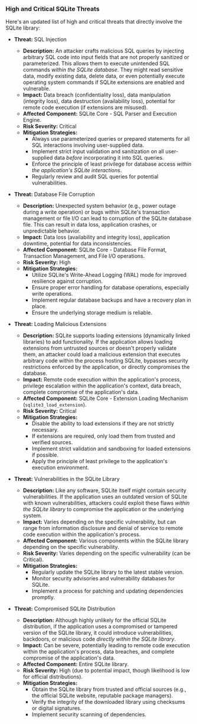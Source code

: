 ### High and Critical SQLite Threats

Here's an updated list of high and critical threats that directly involve the SQLite library:

*   **Threat:** SQL Injection
    *   **Description:** An attacker crafts malicious SQL queries by injecting arbitrary SQL code into input fields that are not properly sanitized or parameterized. This allows them to execute unintended SQL commands *within the SQLite database*. They might read sensitive data, modify existing data, delete data, or even potentially execute operating system commands if SQLite extensions are enabled and vulnerable.
    *   **Impact:** Data breach (confidentiality loss), data manipulation (integrity loss), data destruction (availability loss), potential for remote code execution (if extensions are misused).
    *   **Affected Component:** SQLite Core - SQL Parser and Execution Engine.
    *   **Risk Severity:** Critical
    *   **Mitigation Strategies:**
        *   Always use parameterized queries or prepared statements for all SQL interactions involving user-supplied data.
        *   Implement strict input validation and sanitization on all user-supplied data *before* incorporating it into SQL queries.
        *   Enforce the principle of least privilege for database access *within the application's SQLite interactions*.
        *   Regularly review and audit SQL queries for potential vulnerabilities.

*   **Threat:** Database File Corruption
    *   **Description:** Unexpected system behavior (e.g., power outage during a write operation) or bugs within SQLite's transaction management or file I/O can lead to corruption of the SQLite database file. This can result in data loss, application crashes, or unpredictable behavior.
    *   **Impact:** Data loss (availability and integrity loss), application downtime, potential for data inconsistencies.
    *   **Affected Component:** SQLite Core - Database File Format, Transaction Management, and File I/O operations.
    *   **Risk Severity:** High
    *   **Mitigation Strategies:**
        *   Utilize SQLite's Write-Ahead Logging (WAL) mode for improved resilience against corruption.
        *   Ensure proper error handling for database operations, especially write operations.
        *   Implement regular database backups and have a recovery plan in place.
        *   Ensure the underlying storage medium is reliable.

*   **Threat:** Loading Malicious Extensions
    *   **Description:** SQLite supports loading extensions (dynamically linked libraries) to add functionality. If the application allows loading extensions from untrusted sources or doesn't properly validate them, an attacker could load a malicious extension that executes arbitrary code within the process hosting SQLite, bypasses security restrictions enforced by the application, or directly compromises the database.
    *   **Impact:** Remote code execution within the application's process, privilege escalation within the application's context, data breach, complete compromise of the application's data.
    *   **Affected Component:** SQLite Core - Extension Loading Mechanism (`sqlite3_load_extension`).
    *   **Risk Severity:** Critical
    *   **Mitigation Strategies:**
        *   Disable the ability to load extensions if they are not strictly necessary.
        *   If extensions are required, only load them from trusted and verified sources.
        *   Implement strict validation and sandboxing for loaded extensions if possible.
        *   Apply the principle of least privilege to the application's execution environment.

*   **Threat:** Vulnerabilities in the SQLite Library
    *   **Description:** Like any software, SQLite itself might contain security vulnerabilities. If the application uses an outdated version of SQLite with known vulnerabilities, attackers could exploit these flaws *within the SQLite library* to compromise the application or the underlying system.
    *   **Impact:** Varies depending on the specific vulnerability, but can range from information disclosure and denial of service to remote code execution within the application's process.
    *   **Affected Component:** Various components within the SQLite library depending on the specific vulnerability.
    *   **Risk Severity:** Varies depending on the specific vulnerability (can be Critical).
    *   **Mitigation Strategies:**
        *   Regularly update the SQLite library to the latest stable version.
        *   Monitor security advisories and vulnerability databases for SQLite.
        *   Implement a process for patching and updating dependencies promptly.

*   **Threat:** Compromised SQLite Distribution
    *   **Description:** Although highly unlikely for the official SQLite distribution, if the application uses a compromised or tampered version of the SQLite library, it could introduce vulnerabilities, backdoors, or malicious code *directly within the SQLite library*.
    *   **Impact:** Can be severe, potentially leading to remote code execution within the application's process, data breaches, and complete compromise of the application's data.
    *   **Affected Component:** Entire SQLite library.
    *   **Risk Severity:** High (due to potential impact, though likelihood is low for official distributions).
    *   **Mitigation Strategies:**
        *   Obtain the SQLite library from trusted and official sources (e.g., the official SQLite website, reputable package managers).
        *   Verify the integrity of the downloaded library using checksums or digital signatures.
        *   Implement security scanning of dependencies.